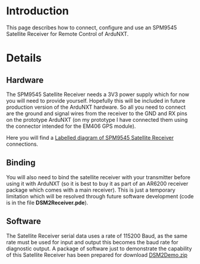 # Introduction #

This page describes how to connect, configure and use an SPM9545 Satellite Receiver for Remote Control of ArduNXT.


# Details #

## Hardware ##
The SPM9545 Satellite Receiver needs a 3V3 power supply which for now you will need to provide yourself.  Hopefully this will be included in future production version of the ArduNXT hardware. So all you need to connect are the ground and signal wires from the receiver to the GND and RX pins on the prototype ArduNXT (on my prototype I have connected them using the connector intended for the EM406 GPS module).

Here you will find a [Labelled diagram of SPM9545 Satellite Receiver](http://www.diydrones.com/profiles/blog/show?id=705844%3ABlogPost%3A64228) connections.

## Binding ##
You will also need to bind the satellite receiver with your transmitter before using it with ArduNXT (so it is best to buy it as part of an AR6200 receiver package which comes with a main receiver).  This is just a temporary limitation which will be resolved through future software development (code is in the file **DSM2Receiver.pde**).

## Software ##
The Satellite Receiver serial data uses a rate of 115200 Baud, as the same rate must be used for input and output this becomes the baud rate for diagnostic output.
A package of software just to demonstrate the capability of this Satellite Receiver has been prepared for download [DSM2Demo.zip](http://code.google.com/p/ardunxt/downloads/detail?name=DSM2Demo.zip)
